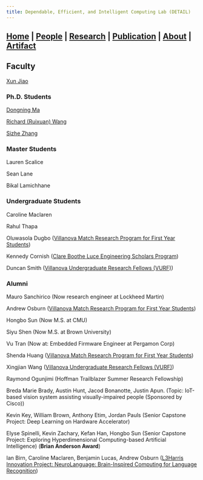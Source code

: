 ```yaml
---
title: Dependable, Efficient, and Intelligent Computing Lab (DETAIL)
---
```

## [Home](./) | [**People**](./people) | [Research](./research) | [Publication](./publication) | [About](./about) | [Artifact](./artifact) 

## Faculty
[Xun Jiao](http://www.ece.villanova.edu/~xjiao/)

### Ph.D. Students
[Dongning Ma](./people/dma)

[Richard (Ruixuan) Wang](./people/rwang)

[Sizhe Zhang](./people/szhang)

### Master Students
Lauren Scalice

Sean Lane

Bikal Lamichhane

### Undergraduate Students

Caroline Maclaren

Rahul Thapa

Oluwasola Dugbo ([Villanova Match Research Program for First Year Students](https://www1.villanova.edu/villanova/provost/crf/undergraduate-research/villanova-match-research-program.html))

Kennedy Cornish ([Clare Boothe Luce Engineering Scholars Program](https://www.hluce.org/news/articles/grant-support-research-mentorship-opportunities-female-engineering-students/)) 

Duncan Smith ([Villanova Undergraduate Research Fellows (VURF)](https://www1.villanova.edu/villanova/provost/crf/undergraduate-research/villanova-undergraduate-research-fellows-vurf.html))


### Alumni

Mauro Sanchirico (Now research engineer at Lockheed Martin)

Andrew Osburn ([Villanova Match Research Program for First Year Students](https://www1.villanova.edu/villanova/provost/crf/undergraduate-research/villanova-match-research-program.html))

Hongbo Sun (Now M.S. at CMU)

Siyu Shen (Now M.S. at Brown University)

Vu Tran (Now at: Embedded Firmware Engineer at Pergamon Corp)

Shenda Huang ([Villanova Match Research Program for First Year Students](https://www1.villanova.edu/villanova/provost/crf/undergraduate-research/villanova-match-research-program.html))

Xingjian Wang ([Villanova Undergraduate Research Fellows (VURF)](https://www1.villanova.edu/villanova/provost/crf/undergraduate-research/villanova-undergraduate-research-fellows-vurf.html))

Raymond Ogunjimi (Hoffman Trailblazer Summer Research Fellowship)

Breda Marie Brady, Austin Hunt, Jacod Bonanotte, Justin Apun. (Topic: IoT-based vision system assisting visually-impaired people (Sponsored by Cisco))

Kevin Key,  William Brown, Anthony Etim, Jordan Pauls (Senior Capstone Project: Deep Learning on Hardware Accelerator)

Elyse Spinelli, Kevin Zachary, Kefan Han, Hongbo Sun (Senior Capstone Project: Exploring Hyperdimensional Computing-based Artificial Intelligence) (**Brian Anderson Award**)

Ian Birn, Caroline Maclaren, Benjamin Lucas, Andrew Osburn ([L3Harris Innovation Project: NeuroLanguage: Brain-Inspired Computing for Language Recognition](https://www1.villanova.edu/villanova/engineering/newsevents/newsarchives/2020/studentsAlumni/INNOVATE-presentations.html))




